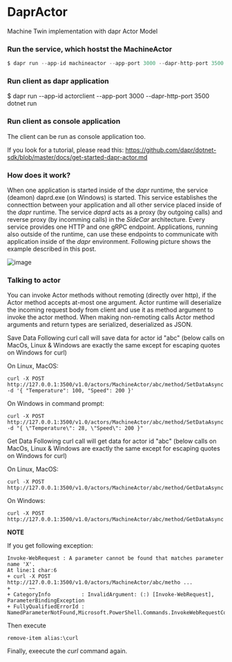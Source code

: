 # DaprActor
Machine Twin implementation with dapr Actor Model

### Run the service, which hostst the **MachineActor**
~~~csharp
$ dapr run --app-id machineactor --app-port 3000 --dapr-http-port 3500 dotnet run
~~~

### Run client as dapr application
$ dapr run --app-id actorclient --app-port 3000 --dapr-http-port 3500 dotnet run

### Run client as console application
The client can be run as console application too.

If you look for a tutorial, please read this: https://github.com/dapr/dotnet-sdk/blob/master/docs/get-started-dapr-actor.md

### How does it work?
When one application is started inside of the *dapr* runtime, the service (deamon) daprd.exe (on Windows) is started. This service establishes the connecttion between your application and all other service placed inside of the *dapr* runtime. The service *daprd* acts as a proxy (by outgoing calls) and reverse proxy (by incomming calls) in the *SideCar* architecture. Every service provides one HTTP and  one gRPC endpoint. Applications, running also outside of the runtime, can use these endpoints to communicate with application inside of the *dapr* environment.
Following picture shows the example described in this post.

![image](https://user-images.githubusercontent.com/1756871/95105991-34c7bb80-0738-11eb-9061-1a9bb44eb01f.png)

### Talking to actor
You can invoke Actor methods without remoting (directly over http), if the Actor method accepts at-most one argument. Actor runtime will deserialize the incoming request body from client and use it as method argument to invoke the actor method. When making non-remoting calls Actor method arguments and return types are serialized, deserialized as JSON.

Save Data Following curl call will save data for actor id "abc" (below calls on MacOs, Linux & Windows are exactly the same except for escaping quotes on Windows for curl)

On Linux, MacOS:

~~~
curl -X POST http://127.0.0.1:3500/v1.0/actors/MachineActor/abc/method/SetDataAsync -d '{ "Temperature": 100, "Speed": 200 }'
~~~

On Windows in command prompt:

~~~
curl -X POST http://127.0.0.1:3500/v1.0/actors/MachineActor/abc/method/SetDataAsync -d "{ \"Temperature\": 28, \"Speed\": 200 }"
~~~
Get Data Following curl call will get data for actor id "abc" (below calls on MacOs, Linux & Windows are exactly the same except for escaping quotes on Windows for curl)

On Linux, MacOS:

~~~
curl -X POST http://127.0.0.1:3500/v1.0/actors/MachineActor/abc/method/GetDataAsync
~~~
On Windows:

~~~
curl -X POST http://127.0.0.1:3500/v1.0/actors/MachineActor/abc/method/GetDataAsync
~~~

**NOTE**

If you get following exception:

~~~
Invoke-WebRequest : A parameter cannot be found that matches parameter name 'X'.
At line:1 char:6
+ curl -X POST http://127.0.0.1:3500/v1.0/actors/MachineActor/abc/metho ...
+      ~~
+ CategoryInfo          : InvalidArgument: (:) [Invoke-WebRequest], ParameterBindingException
+ FullyQualifiedErrorId : NamedParameterNotFound,Microsoft.PowerShell.Commands.InvokeWebRequestCommand
~~~

Then execute 

~~~
remove-item alias:\curl
~~~

Finally, exeecute the *curl* command again.

